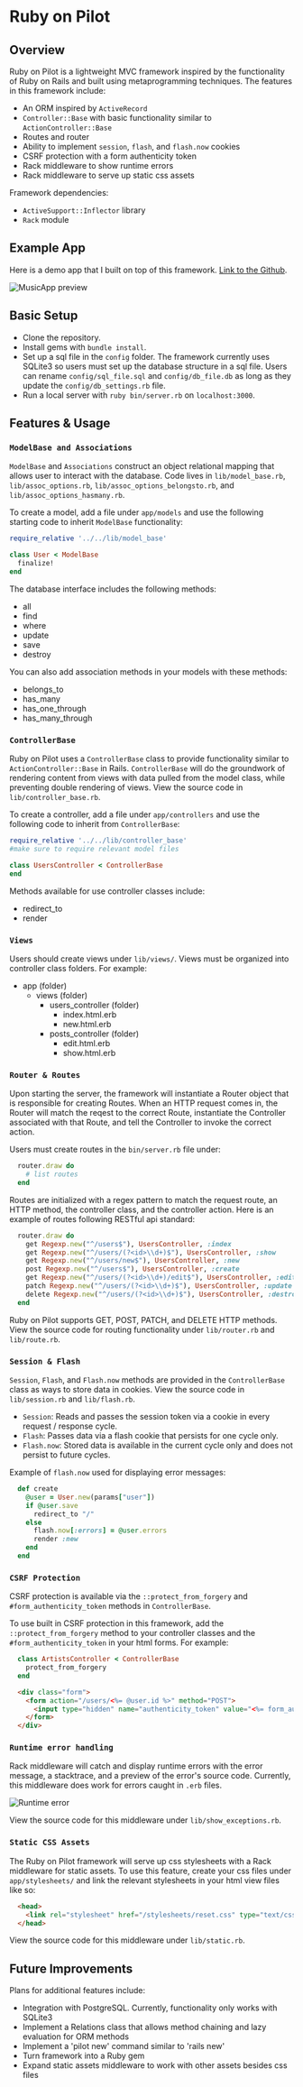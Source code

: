 # Ruby on Pilot

## Overview

Ruby on Pilot is a lightweight MVC framework inspired by the functionality of Ruby on Rails and built using metaprogramming techniques. The features in this framework include:
* An ORM inspired by `ActiveRecord`
* `Controller::Base` with basic functionality similar to `ActionController::Base`
* Routes and router
* Ability to implement `session`, `flash`, and `flash.now` cookies
* CSRF protection with a form authenticity token
* Rack middleware to show runtime errors
* Rack middleware to serve up static css assets

Framework dependencies:
* `ActiveSupport::Inflector` library
* `Rack` module


## Example App

Here is a demo app that I built on top of this framework. [Link to the Github](https://github.com/sisiyao/RubyOnPilotExample).

![MusicApp preview](musicapp.png)


## Basic Setup

* Clone the repository.
* Install gems with `bundle install`.
* Set up a sql file in the `config` folder. The framework currently uses SQLite3 so users must set up the database structure in a sql file. Users can rename `config/sql_file.sql` and `config/db_file.db` as long as they update the `config/db_settings.rb` file.
* Run a local server with `ruby bin/server.rb` on `localhost:3000`.


## Features & Usage

### `ModelBase and Associations`

`ModelBase` and `Associations` construct an object relational mapping that allows user to interact with the database. Code lives in `lib/model_base.rb`, `lib/assoc_options.rb`, `lib/assoc_options_belongsto.rb`, and `lib/assoc_options_hasmany.rb`.

To create a model, add a file under `app/models` and use the following starting code to inherit `ModelBase` functionality:

  ```Ruby
  require_relative '../../lib/model_base'

  class User < ModelBase
    finalize!
  end
  ```
The database interface includes the following methods:
* all
* find
* where
* update
* save
* destroy

You can also add association methods in your models with these methods:
* belongs_to
* has_many
* has_one_through
* has_many_through

### `ControllerBase`

Ruby on Pilot uses a `ControllerBase` class to provide functionality similar to `ActionController::Base` in Rails. `ControllerBase` will do the groundwork of rendering content from views with data pulled from the model class, while preventing double rendering of views. View the source code in `lib/controller_base.rb`.

To create a controller, add a file under `app/controllers` and use the following code to inherit from `ControllerBase`:

  ```Ruby
  require_relative '../../lib/controller_base'
  #make sure to require relevant model files

  class UsersController < ControllerBase
  end
  ```

Methods available for use controller classes include:
* redirect_to
* render

### `Views`

Users should create views under `lib/views/`. Views must be organized into controller class folders. For example:
- app (folder)
  - views (folder)
    - users_controller (folder)
      - index.html.erb
      - new.html.erb
    - posts_controller (folder)
      - edit.html.erb
      - show.html.erb


### `Router & Routes`

Upon starting the server, the framework will instantiate a Router object that is responsible for creating Routes. When an HTTP request comes in, the Router will match the reqest to the correct Route, instantiate the Controller associated with that Route, and tell the Controller to invoke the correct action.

Users must create routes in the `bin/server.rb` file under:
```Ruby
  router.draw do
    # list routes
  end
```

Routes are initialized with a regex pattern to match the request route, an HTTP method, the controller class, and the controller action. Here is an example of routes following RESTful api standard:
```Ruby
  router.draw do
    get Regexp.new("^/users$"), UsersController, :index
    get Regexp.new("^/users/(?<id>\\d+)$"), UsersController, :show
    get Regexp.new("^/users/new$"), UsersController, :new
    post Regexp.new("^/users$"), UsersController, :create
    get Regexp.new("^/users/(?<id>\\d+)/edit$"), UsersController, :edit
    patch Regexp.new("^/users/(?<id>\\d+)$"), UsersController, :update
    delete Regexp.new("^/users/(?<id>\\d+)$"), UsersController, :destroy
  end
```

Ruby on Pilot supports GET, POST, PATCH, and DELETE HTTP methods. View the source code for routing functionality under `lib/router.rb` and `lib/route.rb`.


### `Session & Flash`

`Session`, `Flash`, and `Flash.now` methods are provided in the `ControllerBase` class as ways to store data in cookies. View the source code in `lib/session.rb` and `lib/flash.rb`.

* `Session`: Reads and passes the session token via a cookie in every request / response cycle.
* `Flash`: Passes data via a flash cookie that persists for one cycle only.
* `Flash.now`: Stored data is available in the current cycle only and does not persist to future cycles.

Example of `flash.now` used for displaying error messages:
```Ruby
  def create
    @user = User.new(params["user"])
    if @user.save
      redirect_to "/"
    else
      flash.now[:errors] = @user.errors
      render :new
    end
  end
```


### `CSRF Protection`

CSRF protection is available via the `::protect_from_forgery` and `#form_authenticity_token` methods in `ControllerBase`.

To use built in CSRF protection in this framework, add the `::protect_from_forgery` method to your controller classes and the `#form_authenticity_token` in your html forms. For example:
```Ruby
  class ArtistsController < ControllerBase
    protect_from_forgery
  end
```
```html
  <div class="form">
    <form action="/users/<%= @user.id %>" method="POST">
      <input type="hidden" name="authenticity_token" value="<%= form_authenticity_token %>">
    </form>
  </div>
```


### `Runtime error handling`

Rack middleware will catch and display runtime errors with the error message, a stacktrace, and a preview of the error's source code. Currently, this middleware does work for errors caught in `.erb` files.

![Runtime error](runtime_error.png)

View the source code for this middleware under `lib/show_exceptions.rb`.


### `Static CSS Assets`

The Ruby on Pilot framework will serve up css stylesheets with a Rack middleware for static assets. To use this feature, create your css files under `app/stylesheets/` and link the relevant stylesheets in your html view files like so:
```html
  <head>
    <link rel="stylesheet" href="/stylesheets/reset.css" type="text/css">
  </head>
```

View the source code for this middleware under `lib/static.rb`.


## Future Improvements

Plans for additional features include:
* Integration with PostgreSQL. Currently, functionality only works with SQLite3
* Implement a Relations class that allows method chaining and lazy evaluation for ORM methods
* Implement a 'pilot new' command similar to 'rails new'
* Turn framework into a Ruby gem
* Expand static assets middleware to work with other assets besides css files

